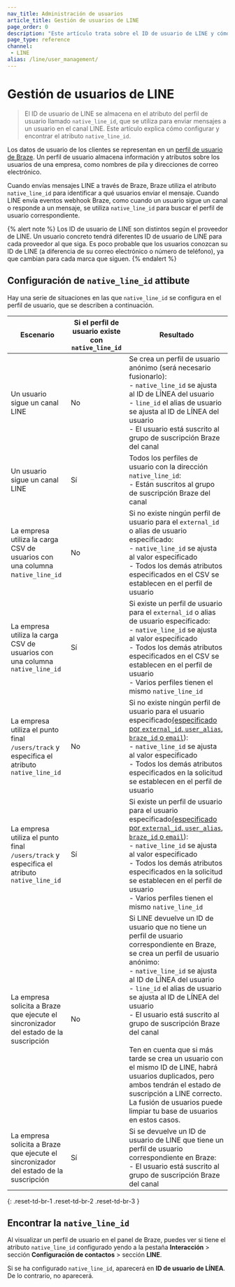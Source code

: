 ```yaml
---
nav_title: Administración de usuarios
article_title: Gestión de usuarios de LINE
page_order: 0
description: "Este artículo trata sobre el ID de usuario de LINE y cómo configurarlo."
page_type: reference
channel:
 - LINE
alias: /line/user_management/
---
```


# Gestión de usuarios de LINE

> El ID de usuario de LINE se almacena en el atributo del perfil de usuario llamado `native_line_id`, que se utiliza para enviar mensajes a un usuario en el canal LINE. Este artículo explica cómo configurar y encontrar el atributo `native_line_id`.

Los datos de usuario de los clientes se representan en un [perfil de usuario de Braze]({{site.baseurl}}/user_guide/data/user_data_collection/user_profile_lifecycle/). Un perfil de usuario almacena información y atributos sobre los usuarios de una empresa, como nombres de pila y direcciones de correo electrónico. 

Cuando envías mensajes LINE a través de Braze, Braze utiliza el atributo `native_line_id` para identificar a qué usuarios enviar el mensaje. Cuando LINE envía eventos webhook Braze, como cuando un usuario sigue un canal o responde a un mensaje, se utiliza `native_line_id` para buscar el perfil de usuario correspondiente.

{% alert note %}
Los ID de usuario de LINE son distintos según el proveedor de LINE. Un usuario concreto tendrá diferentes ID de usuario de LINE para cada proveedor al que siga. Es poco probable que los usuarios conozcan su ID de LINE (a diferencia de su correo electrónico o número de teléfono), ya que cambian para cada marca que siguen.
{% endalert %}

## Configuración de `native_line_id` attibute

Hay una serie de situaciones en las que `native_line_id` se configura en el perfil de usuario, que se describen a continuación.

| Escenario | Si el perfil de usuario existe con `native_line_id` | Resultado |
| --- | --- | --- |
|Un usuario sigue un canal LINE | No| Se crea un perfil de usuario anónimo (será necesario fusionarlo):<br> - `native_line_id` se ajusta al ID de LÍNEA del usuario <br>- `line_id` el alias de usuario se ajusta al ID de LÍNEA del usuario<br>\- El usuario está suscrito al grupo de suscripción Braze del canal |
|Un usuario sigue un canal LINE| Sí | Todos los perfiles de usuario con la dirección `native_line_id`:<br>\- Están suscritos al grupo de suscripción Braze del canal|
|La empresa utiliza la carga CSV de usuarios con una columna n`ative_line_id` | No| Si no existe ningún perfil de usuario para el `external_id` o alias de usuario especificado:<br>- `native_line_id` se ajusta al valor especificado<br> \- Todos los demás atributos especificados en el CSV se establecen en el perfil de usuario|
|La empresa utiliza la carga CSV de usuarios con una columna `native_line_id`  | Sí | Si existe un perfil de usuario para el `external_id` o alias de usuario especificado:<br>- `native_line_id` se ajusta al valor especificado<br>\- Todos los demás atributos especificados en el CSV se establecen en el perfil de usuario<br>\- Varios perfiles tienen el mismo `native_line_id` |
| La empresa utiliza el punto final `/users/track` y especifica el atributo `native_line_id`  | No | Si no existe ningún perfil de usuario para el usuario especificado[(especificado por `external_id`, `user_alias`, `braze_id` o `email`]({{site.baseurl}}/api/objects_filters/user_attributes_object/)):<br>- `native_line_id` se ajusta al valor especificado<br>\- Todos los demás atributos especificados en la solicitud se establecen en el perfil de usuario |
| La empresa utiliza el punto final `/users/track` y especifica el atributo `native_line_id`  | Sí | Si existe un perfil de usuario para el usuario especificado[(especificado por `external_id`, `user_alias`, `braze_id` o `email`]({{site.baseurl}}/api/objects_filters/user_attributes_object/)):<br>- `native_line_id` se ajusta al valor especificado<br>\- Todos los demás atributos especificados en la solicitud se establecen en el perfil de usuario<br>\- Varios perfiles tienen el mismo `native_line_id` |
| La empresa solicita a Braze que ejecute el sincronizador del estado de la suscripción | No | Si LINE devuelve un ID de usuario que no tiene un perfil de usuario correspondiente en Braze, se crea un perfil de usuario anónimo:<br>- `native_line_id` se ajusta al ID de LÍNEA del usuario<br>- `line_id` el alias de usuario se ajusta al ID de LÍNEA del usuario<br>\- El usuario está suscrito al grupo de suscripción Braze del canal<br><br>Ten en cuenta que si más tarde se crea un usuario con el mismo ID de LINE, habrá usuarios duplicados, pero ambos tendrán el estado de suscripción a LINE correcto. La fusión de usuarios puede limpiar tu base de usuarios en estos casos. |
| La empresa solicita a Braze que ejecute el sincronizador del estado de la suscripción | Sí | Si se devuelve un ID de usuario de LINE que tiene un perfil de usuario correspondiente en Braze:<br>\- El usuario está suscrito al grupo de suscripción Braze del canal |
{: .reset-td-br-1 .reset-td-br-2 .reset-td-br-3 }

## Encontrar la `native_line_id`

Al visualizar un perfil de usuario en el panel de Braze, puedes ver si tiene el atributo `native_line_id` configurado yendo a la pestaña **Interacción** > sección **Configuración de contactos** > sección **LINE**.

Si se ha configurado `native_line_id`, aparecerá en **ID de usuario de LÍNEA**. De lo contrario, no aparecerá.



